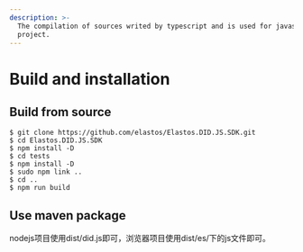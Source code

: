 ```yaml
---
description: >-
  The compilation of sources writed by typescript and is used for javascript
  project.
---
```


# Build and installation

## Build from source

```
$ git clone https://github.com/elastos/Elastos.DID.JS.SDK.git
$ cd Elastos.DID.JS.SDK
$ npm install -D
$ cd tests
$ npm install -D
$ sudo npm link ..
$ cd ..
$ npm run build
```

## Use maven package

nodejs项目使用dist/did.js即可，浏览器项目使用dist/es/下的js文件即可。
